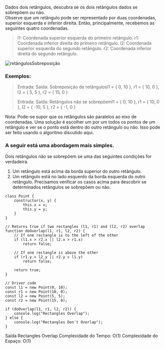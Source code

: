 Dados dois retângulos, descubra se os dois retângulos dados se sobrepõem ou não.  
Observe que um retângulo pode ser representado por duas coordenadas, superior esquerda e inferior direita. Então, principalmente, recebemos as seguintes quatro coordenadas.  
> l1: Coordenada superior esquerda do primeiro retângulo.
> r1: Coordenada inferior direita do primeiro retângulo.
> l2: Coordenada superior esquerda do segundo retângulo.
> r2: Coordenada inferior direita do segundo retângulo.

![retângulosSobreposição](https://media.geeksforgeeks.org/wp-content/cdn-uploads/rectanglesOverlap.png)

### **Exemplos:**

> Entrada: 
> Saída: Sobreposição de retângulosl1 = { 0, 10 }, r1 = { 10, 0 }, l2 = { 5, 5 }, r2 = { 15, 0 }
> 
> Entrada: 
> Saída: Retângulos não se sobrepõeml1 = { 0, 10 }, r1 = { 10, 0 }, l2 = { -10, 5 }, r2 = { -1, 0 }

Nota: Pode-se supor que os retângulos são paralelos ao eixo de coordenadas.
Uma solução é escolher um por um todos os pontos de um retângulo e ver se o ponto está dentro do outro retângulo ou não. Isso pode ser feito usando o algoritmo discutido aqui.

### A seguir está uma abordagem mais simples. 

Dois retângulos não se sobrepõem se uma das seguintes condições for verdadeira.
1) Um retângulo está acima da borda superior do outro retângulo.
2) Um retângulo está no lado esquerdo da borda esquerda do outro retângulo.
Precisamos verificar os casos acima para descobrir se determinados retângulos se sobrepõem ou não.

```
class Point {
    constructor(x, y) {
        this.x = x;
        this.y = y;
    }
}

// Returns true if two rectangles (l1, r1) and (l2, r2) overlap
function doOverlap(l1, r1, l2, r2) {
    // If one rectangle is to the left of the other
    if (l1.x > r2.x || l2.x > r1.x)
        return false;

    // If one rectangle is above the other
    if (r1.y > l2.y || r2.y > l1.y)
        return false;

    return true;
}

// Driver code
const l1 = new Point(0, 10);
const r1 = new Point(10, 0);
const l2 = new Point(5, 5);
const r2 = new Point(15, 0);

if (doOverlap(l1, r1, l2, r2)) {
    console.log("Rectangles Overlap");
} else {
    console.log("Rectangles Don't Overlap");
}
```

Saída
Rectangles Overlap
Complexidade do Tempo: O(1)
Complexidade do Espaço: O(1)

